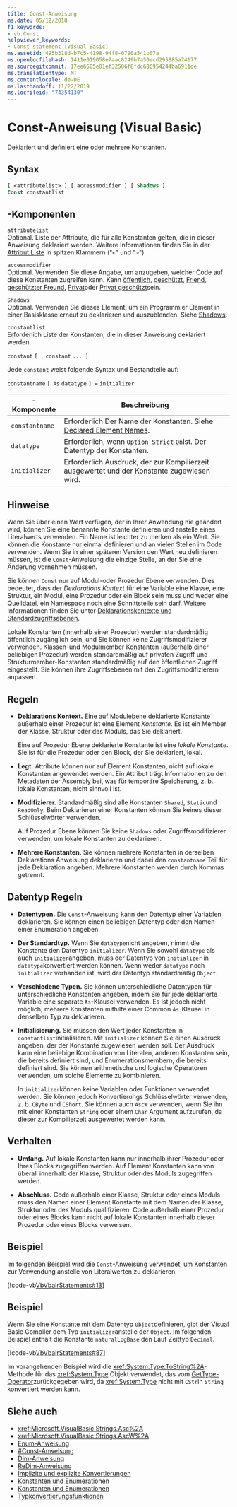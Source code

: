 ```yaml
---
title: Const-Anweisung
ms.date: 05/12/2018
f1_keywords:
- vb.Const
helpviewer_keywords:
- Const statement [Visual Basic]
ms.assetid: 495b318d-b7c5-4198-94f8-0790a541b07a
ms.openlocfilehash: 1411e019058e7aac8249b7a50ecd295885a74177
ms.sourcegitcommit: 17ee6605e01ef32506f8fdc686954244ba6911de
ms.translationtype: MT
ms.contentlocale: de-DE
ms.lasthandoff: 11/22/2019
ms.locfileid: "74354130"
---
```

# <a name="const-statement-visual-basic"></a>Const-Anweisung (Visual Basic)

Deklariert und definiert eine oder mehrere Konstanten.

## <a name="syntax"></a>Syntax

```vb
[ <attributelist> ] [ accessmodifier ] [ Shadows ]
Const constantlist
```

## <a name="parts"></a>-Komponenten

`attributelist`  
Optional. Liste der Attribute, die für alle Konstanten gelten, die in dieser Anweisung deklariert werden. Weitere Informationen finden Sie in der [Attribut Liste](../../../visual-basic/language-reference/statements/attribute-list.md) in spitzen Klammern ("`<`" und "`>`").

`accessmodifier`  
Optional. Verwenden Sie diese Angabe, um anzugeben, welcher Code auf diese Konstanten zugreifen kann. Kann [öffentlich](../../../visual-basic/language-reference/modifiers/public.md), [geschützt](../../../visual-basic/language-reference/modifiers/protected.md), [Friend](../../../visual-basic/language-reference/modifiers/friend.md), [geschützter Freund](../modifiers/protected-friend.md), [Privat](../../../visual-basic/language-reference/modifiers/private.md)oder [Privat geschützt](../../language-reference/modifiers/private-protected.md)sein.

`Shadows`  
Optional. Verwenden Sie dieses Element, um ein Programmier Element in einer Basisklasse erneut zu deklarieren und auszublenden. Siehe [Shadows](../../../visual-basic/language-reference/modifiers/shadows.md).

`constantlist`  
Erforderlich Liste der Konstanten, die in dieser Anweisung deklariert werden.

`constant` `[ ,` `constant` `... ]`

Jede `constant` weist folgende Syntax und Bestandteile auf:

`constantname` `[ As` `datatype` `] =` `initializer`

|-Komponente|Beschreibung|
|----------|-----------------|
|`constantname`|Erforderlich Der Name der Konstanten. Siehe [Declared Element Names](../../../visual-basic/programming-guide/language-features/declared-elements/declared-element-names.md).|
|`datatype`|Erforderlich, wenn `Option Strict` `On`ist. Der Datentyp der Konstanten.|
|`initializer`|Erforderlich Ausdruck, der zur Kompilierzeit ausgewertet und der Konstante zugewiesen wird.|

## <a name="remarks"></a>Hinweise

Wenn Sie über einen Wert verfügen, der in Ihrer Anwendung nie geändert wird, können Sie eine benannte Konstante definieren und anstelle eines Literalwerts verwenden. Ein Name ist leichter zu merken als ein Wert. Sie können die Konstante nur einmal definieren und an vielen Stellen im Code verwenden. Wenn Sie in einer späteren Version den Wert neu definieren müssen, ist die `Const`-Anweisung die einzige Stelle, an der Sie eine Änderung vornehmen müssen.

Sie können `Const` nur auf Modul-oder Prozedur Ebene verwenden. Dies bedeutet, dass der *Deklarations Kontext* für eine Variable eine Klasse, eine Struktur, ein Modul, eine Prozedur oder ein Block sein muss und weder eine Quelldatei, ein Namespace noch eine Schnittstelle sein darf. Weitere Informationen finden Sie unter [Deklarationskontexte und Standardzugriffsebenen](../../../visual-basic/language-reference/statements/declaration-contexts-and-default-access-levels.md).

Lokale Konstanten (innerhalb einer Prozedur) werden standardmäßig öffentlich zugänglich sein, und Sie können keine Zugriffsmodifizierer verwenden. Klassen-und Modulmember Konstanten (außerhalb einer beliebigen Prozedur) werden standardmäßig auf privaten Zugriff und Strukturmember-Konstanten standardmäßig auf den öffentlichen Zugriff eingestellt. Sie können ihre Zugriffsebenen mit den Zugriffsmodifizierern anpassen.

## <a name="rules"></a>Regeln

- **Deklarations Kontext.** Eine auf Modulebene deklarierte Konstante außerhalb einer Prozedur ist eine Element *Konstante*. Es ist ein Member der Klasse, Struktur oder des Moduls, das Sie deklariert.

  Eine auf Prozedur Ebene deklarierte Konstante ist eine *lokale Konstante*. Sie ist für die Prozedur oder den Block, der Sie deklariert, lokal.

- **Legt.** Attribute können nur auf Element Konstanten, nicht auf lokale Konstanten angewendet werden. Ein Attribut trägt Informationen zu den Metadaten der Assembly bei, was für temporäre Speicherung, z. b. lokale Konstanten, nicht sinnvoll ist.

- **Modifizierer.** Standardmäßig sind alle Konstanten `Shared`, `Static`und `ReadOnly`. Beim Deklarieren einer Konstanten können Sie keines dieser Schlüsselwörter verwenden.

  Auf Prozedur Ebene können Sie keine `Shadows` oder Zugriffsmodifizierer verwenden, um lokale Konstanten zu deklarieren.

- **Mehrere Konstanten.** Sie können mehrere Konstanten in derselben Deklarations Anweisung deklarieren und dabei den `constantname` Teil für jede Deklaration angeben. Mehrere Konstanten werden durch Kommas getrennt.

## <a name="data-type-rules"></a>Datentyp Regeln

- **Datentypen.** Die `Const`-Anweisung kann den Datentyp einer Variablen deklarieren. Sie können einen beliebigen Datentyp oder den Namen einer Enumeration angeben.

- **Der Standardtyp.** Wenn Sie `datatype`nicht angeben, nimmt die Konstante den Datentyp `initializer`. Wenn Sie sowohl `datatype` als auch `initializer`angeben, muss der Datentyp von `initializer` in `datatype`konvertiert werden können. Wenn weder `datatype` noch `initializer` vorhanden ist, wird der Datentyp standardmäßig `Object`.

- **Verschiedene Typen.** Sie können unterschiedliche Datentypen für unterschiedliche Konstanten angeben, indem Sie für jede deklarierte Variable eine separate `As`-Klausel verwenden. Es ist jedoch nicht möglich, mehrere Konstanten mithilfe einer Common `As`-Klausel in denselben Typ zu deklarieren.

- **Initialisierung.** Sie müssen den Wert jeder Konstanten in `constantlist`initialisieren. Mit `initializer` können Sie einen Ausdruck angeben, der der Konstante zugewiesen werden soll. Der Ausdruck kann eine beliebige Kombination von Literalen, anderen Konstanten sein, die bereits definiert sind, und Enumerationsmembern, die bereits definiert sind. Sie können arithmetische und logische Operatoren verwenden, um solche Elemente zu kombinieren.

  In `initializer`können keine Variablen oder Funktionen verwendet werden. Sie können jedoch Konvertierungs Schlüsselwörter verwenden, z. b. `CByte` und `CShort`. Sie können auch `AscW` verwenden, wenn Sie ihn mit einer Konstanten `String` oder einem `Char` Argument aufzurufen, da dieser zur Kompilierzeit ausgewertet werden kann.

## <a name="behavior"></a>Verhalten

- **Umfang.** Auf lokale Konstanten kann nur innerhalb ihrer Prozedur oder Ihres Blocks zugegriffen werden. Auf Element Konstanten kann von überall innerhalb der Klasse, Struktur oder des Moduls zugegriffen werden.

- **Abschluss.** Code außerhalb einer Klasse, Struktur oder eines Moduls muss den Namen einer Element Konstante mit dem Namen der Klasse, Struktur oder des Moduls qualifizieren. Code außerhalb einer Prozedur oder eines Blocks kann nicht auf lokale Konstanten innerhalb dieser Prozedur oder eines Blocks verweisen.

## <a name="example"></a>Beispiel

Im folgenden Beispiel wird die `Const`-Anweisung verwendet, um Konstanten zur Verwendung anstelle von Literalwerten zu deklarieren.

[!code-vb[VbVbalrStatements#13](~/samples/snippets/visualbasic/VS_Snippets_VBCSharp/VbVbalrStatements/VB/Class1.vb#13)]

## <a name="example"></a>Beispiel

Wenn Sie eine Konstante mit dem Datentyp `Object`definieren, gibt der Visual Basic Compiler dem Typ `initializer`anstelle der `Object`. Im folgenden Beispiel enthält die Konstante `naturalLogBase` den Lauf Zeittyp `Decimal`.

[!code-vb[VbVbalrStatements#87](~/samples/snippets/visualbasic/VS_Snippets_VBCSharp/VbVbalrStatements/VB/Class1.vb#87)]

Im vorangehenden Beispiel wird die <xref:System.Type.ToString%2A>-Methode für das <xref:System.Type> Objekt verwendet, das vom [GetType-Operator](../../../visual-basic/language-reference/operators/gettype-operator.md)zurückgegeben wird, da <xref:System.Type> nicht mit `CStr`in `String` konvertiert werden kann.

## <a name="see-also"></a>Siehe auch

- <xref:Microsoft.VisualBasic.Strings.Asc%2A>
- <xref:Microsoft.VisualBasic.Strings.AscW%2A>
- [Enum-Anweisung](../../../visual-basic/language-reference/statements/enum-statement.md)
- [#Const-Anweisung](../../../visual-basic/language-reference/directives/const-directive.md)
- [Dim-Anweisung](../../../visual-basic/language-reference/statements/dim-statement.md)
- [ReDim-Anweisung](../../../visual-basic/language-reference/statements/redim-statement.md)
- [Implizite und explizite Konvertierungen](../../../visual-basic/programming-guide/language-features/data-types/implicit-and-explicit-conversions.md)
- [Konstanten und Enumerationen](../../../visual-basic/programming-guide/language-features/constants-enums/index.md)
- [Konstanten und Enumerationen](../../../visual-basic/language-reference/constants-and-enumerations.md)
- [Typkonvertierungsfunktionen](../../../visual-basic/language-reference/functions/type-conversion-functions.md)
